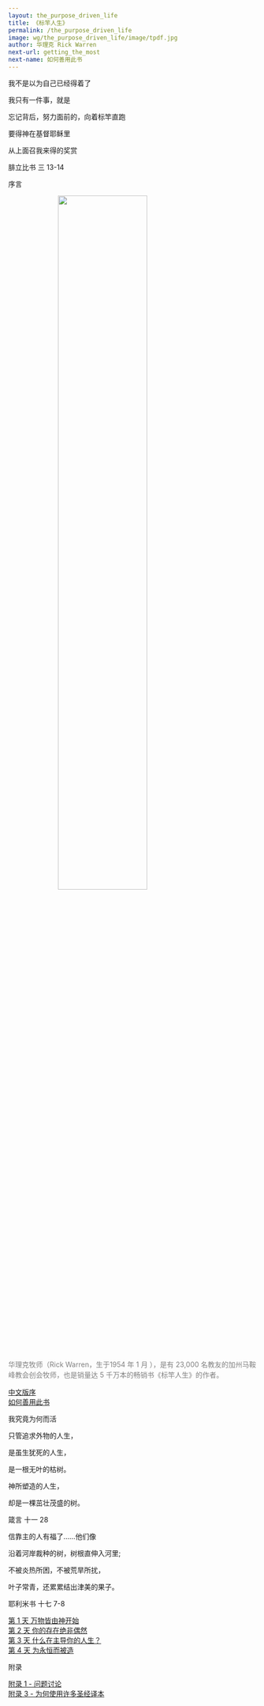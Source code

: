 ```yaml
---
layout: the_purpose_driven_life
title: 《标竿人生》
permalink: /the_purpose_driven_life
image: wg/the_purpose_driven_life/image/tpdf.jpg
author: 华理克 Rick Warren
next-url: getting_the_most
next-name: 如何善用此书
---
```

<div class="center fs-18">
  <p>我不是以为自己已经得着了</P>
  <p>我只有一件事，就是</P>
  <p>忘记背后，努力面前的，向着标竿直跑</p>
  <p>要得神在基督耶稣里</p>
  <p>从上面召我来得的奖赏</p>
  <p class="sp-verse">腓立比书 三 13-14</p>
</div>

<p class="tpdf-h1">序言</p>
<div class="article-img-wrapper" style=" margin: 0; 
    -webkit-box-shadow: none;
    box-shadow: none;">
  <img style="margin: 0 20%; width: 60%;
    height: 60%;" src="https://typora-1259024198.cos.ap-beijing.myqcloud.com/wg/the_purpose_driven_life/image/Rick_Warren.jpg">
  <p class="caption" style="margin: 1em 0;
    letter-spacing: 0;
    line-height: 1.5em;
    text-align: left;
    color: gray;">华理克牧师（Rick Warren，生于1954 年 1 月 ），是有 23,000 名教友的加州马鞍峰教会创会牧师，也是销量达 5 千万本的畅销书《标竿人生》的作者。</p>
</div>
<div class="chapter"><i class="fas fa-book"></i><a href="/the_purpose_driven_life/preface">中文版序</a></div>
<div class="chapter"><i class="fas fa-book"></i><a href="/the_purpose_driven_life/getting_the_most">如何善用此书</a></div>

<p class="tpdf-h1">我究竟为何而活</p>
<div class="center fs-18">
  <p>只管追求外物的人生，</p>
  <p>是虽生犹死的人生，</p>
  <p>是一根无叶的枯树。</p>
  <p>神所塑造的人生，</P>
  <p>却是一棵茁壮茂盛的树。</P>
  <p class="sp-verse">箴言 十一 28</p>
</div>

<div class="center fs-18">
  <p>信靠主的人有福了……他们像</p>
  <p>沿着河岸裁种的树，树根直伸入河里;</p>
  <p>不被炎热所困，不被荒旱所扰，</P>
  <p>叶子常青，还累累结出津美的果子。</p>
  <p class="sp-verse">耶利米书 十七 7-8</p>
</div>

<div class="chapter"><i class="fas fa-book"></i><a href="/the_purpose_driven_life/day01">第 1 天 万物皆由神开始</a></div>
<div class="chapter"><i class="fas fa-book"></i><a href="/the_purpose_driven_life/day02">第 2 天 你的存在绝非偶然</a></div>
<div class="chapter"><i class="fas fa-book"></i><a href="/the_purpose_driven_life/day03">第 3 天 什么在主导你的人生？</a></div>
<div class="chapter"><i class="fas fa-book"></i><a href="/the_purpose_driven_life/day04">第 4 天 为永恒而被造</a></div>

<p class="tpdf-h1">附录</p>
<div class="chapter"><i class="fas fa-book"></i><a href="/the_purpose_driven_life/appendix_3">附录 1 - 问题讨论</a></div>
<div class="chapter"><i class="fas fa-book"></i><a href="/the_purpose_driven_life/appendix_3">附录 3 - 为何使用许多圣经译本</a></div>

